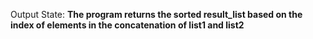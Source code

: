 Output State: **The program returns the sorted result_list based on the index of elements in the concatenation of list1 and list2**